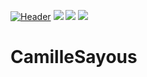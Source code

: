 [![Header](https://github.com/CamilleSA/CamilleSayous/blob/main/HeaderGithub.png "Header")](https://some-url.dev/)
![](https://img.shields.io/badge/Code-Python-informational?style=flat&logo=python&logoColor=white&color=6e67b6)
![](https://img.shields.io/badge/Code-C-informational?style=flat&logo=c&logoColor=white&color=6e67b6)
![](https://img.shields.io/badge/Code-C++-informational?style=flat&logo=c%2B%2BlogoColor=white&color=6e67b6)

# CamilleSayous
